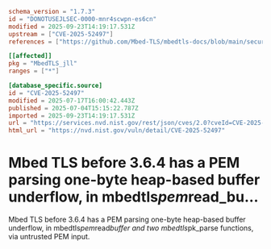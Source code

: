 ```toml
schema_version = "1.7.3"
id = "DONOTUSEJLSEC-0000-mnr4scwpn-es6cn"
modified = 2025-09-23T14:19:17.531Z
upstream = ["CVE-2025-52497"]
references = ["https://github.com/Mbed-TLS/mbedtls-docs/blob/main/security-advisories/mbedtls-security-advisory-2025-06-2.md"]

[[affected]]
pkg = "MbedTLS_jll"
ranges = ["*"]

[database_specific.source]
id = "CVE-2025-52497"
modified = 2025-07-17T16:00:42.443Z
published = 2025-07-04T15:15:22.787Z
imported = 2025-09-23T14:19:17.531Z
url = "https://services.nvd.nist.gov/rest/json/cves/2.0?cveId=CVE-2025-52497"
html_url = "https://nvd.nist.gov/vuln/detail/CVE-2025-52497"
```

# Mbed TLS before 3.6.4 has a PEM parsing one-byte heap-based buffer underflow, in mbedtls*pem*read_bu...

Mbed TLS before 3.6.4 has a PEM parsing one-byte heap-based buffer underflow, in mbedtls*pem*read*buffer and two mbedtls*pk_parse functions, via untrusted PEM input.

